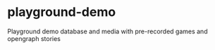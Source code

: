playground-demo
===============

Playground demo database and media with pre-recorded games and opengraph stories
